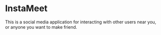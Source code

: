 # InstaMeet
This is a social media application for interacting with other users near you, or anyone you want to make friend. 

